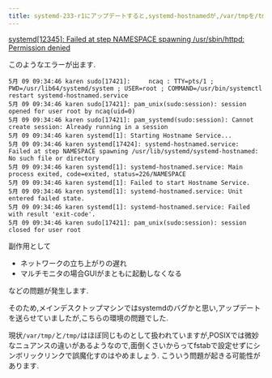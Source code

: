```yaml
---
title: systemd-233-r1にアップデートすると,systemd-hostnamedが,/var/tmpを/tmp/へのシンボリックリンクとしている場合,クラッシュします
---
```


[systemd[12345]: Failed at step NAMESPACE spawning /usr/sbin/httpd: Permission denied](https://help.directadmin.com/item.php?id=614)

このようなエラーが出ます.

~~~
5月 09 09:34:46 karen sudo[17421]:     ncaq : TTY=pts/1 ; PWD=/usr/lib64/systemd/system ; USER=root ; COMMAND=/usr/bin/systemctl restart systemd-hostnamed.service
5月 09 09:34:46 karen sudo[17421]: pam_unix(sudo:session): session opened for user root by ncaq(uid=0)
5月 09 09:34:46 karen sudo[17421]: pam_systemd(sudo:session): Cannot create session: Already running in a session
5月 09 09:34:46 karen systemd[1]: Starting Hostname Service...
5月 09 09:34:46 karen systemd[17424]: systemd-hostnamed.service: Failed at step NAMESPACE spawning /usr/lib/systemd/systemd-hostnamed: No such file or directory
5月 09 09:34:46 karen systemd[1]: systemd-hostnamed.service: Main process exited, code=exited, status=226/NAMESPACE
5月 09 09:34:46 karen systemd[1]: Failed to start Hostname Service.
5月 09 09:34:46 karen systemd[1]: systemd-hostnamed.service: Unit entered failed state.
5月 09 09:34:46 karen systemd[1]: systemd-hostnamed.service: Failed with result 'exit-code'.
5月 09 09:34:46 karen sudo[17421]: pam_unix(sudo:session): session closed for user root
~~~

副作用として

* ネットワークの立ち上がりの遅れ
* マルチモニタの場合GUIがまともに起動しなくなる

などの問題が発生します.

そのため,メインデスクトップマシンではsystemdのバグかと思い,アップデートを送らせていましたが,こちらの環境の問題でした.

現状`/var/tmp/`と`/tmp/`はほぼ同じものとして扱われていますが,POSIXでは微妙なニュアンスの違いがあるようなので,面倒くさいからってfstabで設定せずにシンボリックリンクで誤魔化すのはやめましょう.
こういう問題が起きる可能性があります.
